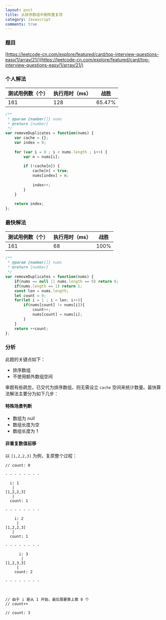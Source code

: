 ```yaml
---
layout: post
title: 从排序数组中删除重复项
category: Javascript
comments: true
---
```


### 题目

[https://leetcode-cn.com/explore/featured/card/top-interview-questions-easy/1/array/21/](https://leetcode-cn.com/explore/featured/card/top-interview-questions-easy/1/array/21/)


### 个人解法

测试用例数（个） | 执行用时（ms） | 战胜
--- | --- | ---
161 | 128 | 65.47%

```javascript
/**
 * @param {number[]} nums
 * @return {number}
 */
var removeDuplicates = function(nums) {
    var cache = {};
    var index = 0;
    
    for (var i = 0 ; i < nums.length ; i++) {
        var n = nums[i];
        
        if (!cache[n]) {
            cache[n] = true;
            nums[index] = n;
            
            index++;
        }
    }
    
    return index;
};
```

### 最快解法

测试用例数（个） | 执行用时（ms） | 战胜
--- | --- | ---
161 | 68 | 100%

```javascript
/**
 * @param {number[]} nums
 * @return {number}
 */
var removeDuplicates = function(nums) {
    if(nums == null || nums.length == 0) return 0;
    if(nums.length == 1) return 1;
    const len = nums.length;
    let count = 0;
    for(let i = 1 ; i < len; i++){
        if(nums[count] != nums[i]){
            count++;
            nums[count] = nums[i];
        }
    }
    return ++count;
};
```

### 分析

此题的关键点如下：

* 排序数组
* 不使用额外数组空间

审题有些疏忽，已交代为排序数组，则无需设立 `cache` 空间来统计数量。最快算法解法主要分为如下几步：

#### 特殊场景判断

* 数组为 null
* 数组长度为空
* 数组长度为 1

#### 非重复数值前移

以 `[1,2,2,3]` 为例，复原整个过程：

```
// count: 0

- - - - - - - -

  i: 1
   |
[1,2,2,3]
   |
  count: 1

- - - - - - - -

    i: 2
     |
[1,2,2,3]
   |
  count: 1

- - - - - - - -

      i: 3
       |
[1,2,3,3]
     |
    count: 2

- - - - - - - -



// 由于 i 是从 1 开始，最后需要算上第 0 个
// count++

// count: 3

```